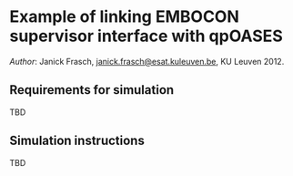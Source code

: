 Example of linking EMBOCON supervisor interface with qpOASES
=======================================================================

*Author*: Janick Frasch, janick.frasch@esat.kuleuven.be, KU Leuven 2012.

## Requirements for simulation

TBD

## Simulation instructions

TBD
